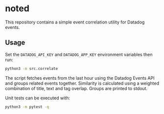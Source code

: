 # noted

This repository contains a simple event correlation utility for Datadog events.

## Usage

Set the `DATADOG_API_KEY` and `DATADOG_APP_KEY` environment variables then run:

```bash
python3 -m src.correlate
```

The script fetches events from the last hour using the Datadog Events API and groups
related events together. Similarity is calculated using a weighted combination of
title, text and tag overlap. Groups are printed to stdout.

Unit tests can be executed with:

```bash
python3 -m pytest -q
```
